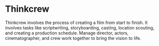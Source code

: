 # Thinkcrew
Thinkcrew involves the process of creating a film from start to finish.  It involves tasks like scriptwriting, storyboarding, casting, location scouting, and creating a production schedule. Manage director, actors, cinematographer, and crew work together to bring the vision to life.
